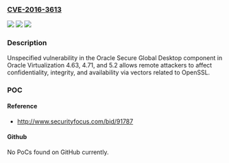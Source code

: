 ### [CVE-2016-3613](https://cve.mitre.org/cgi-bin/cvename.cgi?name=CVE-2016-3613)
![](https://img.shields.io/static/v1?label=Product&message=n%2Fa&color=blue)
![](https://img.shields.io/static/v1?label=Version&message=n%2Fa&color=blue)
![](https://img.shields.io/static/v1?label=Vulnerability&message=n%2Fa&color=brighgreen)

### Description

Unspecified vulnerability in the Oracle Secure Global Desktop component in Oracle Virtualization 4.63, 4.71, and 5.2 allows remote attackers to affect confidentiality, integrity, and availability via vectors related to OpenSSL.

### POC

#### Reference
- http://www.securityfocus.com/bid/91787

#### Github
No PoCs found on GitHub currently.

